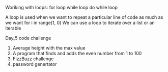 Woriking with loops:
for loop
while loop
do while loop

A loop is used when we want to repeat a particular line of code as much as we want
for i in range(1, 0)
We can use a loop to iterate over a list or an iterable

Day_5 code challenge
1. Average height with the max value
2. A program that finds and adds the even number from 1 to 100
3. FizzBuzz challenge
4. password genertator